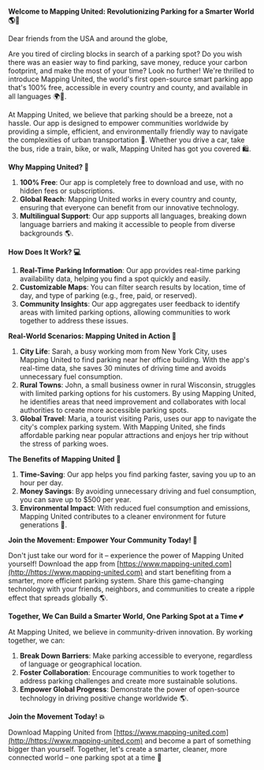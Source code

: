 **Welcome to Mapping United: Revolutionizing Parking for a Smarter World 🌎🚗**

Dear friends from the USA and around the globe,

Are you tired of circling blocks in search of a parking spot? Do you wish there was an easier way to find parking, save money, reduce your carbon footprint, and make the most of your time? Look no further! We're thrilled to introduce Mapping United, the world's first open-source smart parking app that's 100% free, accessible in every country and county, and available in all languages 🌍👏.

At Mapping United, we believe that parking should be a breeze, not a hassle. Our app is designed to empower communities worldwide by providing a simple, efficient, and environmentally friendly way to navigate the complexities of urban transportation 🚀. Whether you drive a car, take the bus, ride a train, bike, or walk, Mapping United has got you covered 🛍️.

**Why Mapping United? 🤔**

1. **100% Free**: Our app is completely free to download and use, with no hidden fees or subscriptions.
2. **Global Reach**: Mapping United works in every country and county, ensuring that everyone can benefit from our innovative technology.
3. **Multilingual Support**: Our app supports all languages, breaking down language barriers and making it accessible to people from diverse backgrounds 🌎.

**How Does It Work? 💻**

1. **Real-Time Parking Information**: Our app provides real-time parking availability data, helping you find a spot quickly and easily.
2. **Customizable Maps**: You can filter search results by location, time of day, and type of parking (e.g., free, paid, or reserved).
3. **Community Insights**: Our app aggregates user feedback to identify areas with limited parking options, allowing communities to work together to address these issues.

**Real-World Scenarios: Mapping United in Action 🌟**

1. **City Life**: Sarah, a busy working mom from New York City, uses Mapping United to find parking near her office building. With the app's real-time data, she saves 30 minutes of driving time and avoids unnecessary fuel consumption.
2. **Rural Towns**: John, a small business owner in rural Wisconsin, struggles with limited parking options for his customers. By using Mapping United, he identifies areas that need improvement and collaborates with local authorities to create more accessible parking spots.
3. **Global Travel**: Maria, a tourist visiting Paris, uses our app to navigate the city's complex parking system. With Mapping United, she finds affordable parking near popular attractions and enjoys her trip without the stress of parking woes.

**The Benefits of Mapping United 🌟**

1. **Time-Saving**: Our app helps you find parking faster, saving you up to an hour per day.
2. **Money Savings**: By avoiding unnecessary driving and fuel consumption, you can save up to $500 per year.
3. **Environmental Impact**: With reduced fuel consumption and emissions, Mapping United contributes to a cleaner environment for future generations 🌿.

**Join the Movement: Empower Your Community Today! 💪**

Don't just take our word for it – experience the power of Mapping United yourself! Download the app from [https://www.mapping-united.com](http://https://www.mapping-united.com) and start benefiting from a smarter, more efficient parking system. Share this game-changing technology with your friends, neighbors, and communities to create a ripple effect that spreads globally 🌎.

**Together, We Can Build a Smarter World, One Parking Spot at a Time 💕**

At Mapping United, we believe in community-driven innovation. By working together, we can:

1. **Break Down Barriers**: Make parking accessible to everyone, regardless of language or geographical location.
2. **Foster Collaboration**: Encourage communities to work together to address parking challenges and create more sustainable solutions.
3. **Empower Global Progress**: Demonstrate the power of open-source technology in driving positive change worldwide 🌎.

**Join the Movement Today! 💥**

Download Mapping United from [https://www.mapping-united.com](http://https://www.mapping-united.com) and become a part of something bigger than yourself. Together, let's create a smarter, cleaner, more connected world – one parking spot at a time 🌟